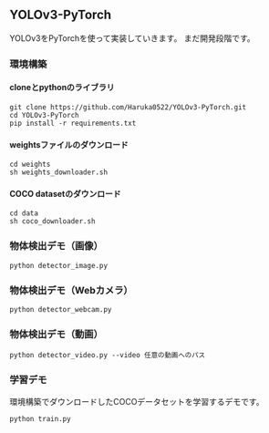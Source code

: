 ## YOLOv3-PyTorch
YOLOv3をPyTorchを使って実装していきます。
まだ開発段階です。

### 環境構築
#### cloneとpythonのライブラリ
```
git clone https://github.com/Haruka0522/YOLOv3-PyTorch.git
cd YOLOv3-PyTorch
pip install -r requirements.txt
```
#### weightsファイルのダウンロード
```
cd weights
sh weights_downloader.sh
```
#### COCO datasetのダウンロード
```
cd data
sh coco_downloader.sh
```

### 物体検出デモ（画像）
```
python detector_image.py
```

### 物体検出デモ（Webカメラ）
```
python detector_webcam.py
```

### 物体検出デモ（動画）
```
python detector_video.py --video 任意の動画へのパス
```

### 学習デモ
環境構築でダウンロードしたCOCOデータセットを学習するデモです。
```
python train.py
```